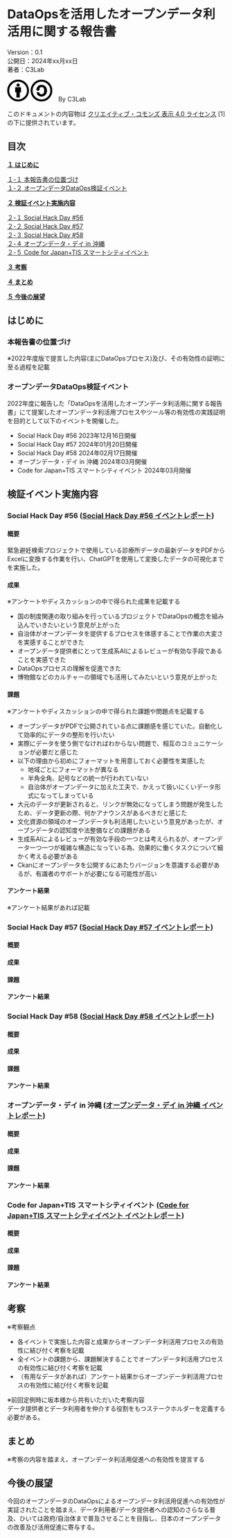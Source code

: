 # DataOpsを活用したオープンデータ利活用に関する報告書

Version：0.1  
公開日：2024年xx月xx日  
著者：C3Lab

![](media/image1.png)
![](media/image2.png)　By C3Lab

このドキュメントの内容物は [クリエイティブ・コモンズ 表示 4.0 ライセンス](http://creativecommons.org/licenses/by/4.0/deed.ja) \[1\]の下に提供されています。

<div style="page-break-before:always"></div>

## 目次

[**１ はじめに**](#はじめに)  

[１-１ 本報告書の位置づけ](#本報告書の位置づけ)  
[１-２ オープンデータDataOps検証イベント](#オープンデータDataOps検証イベント)  

[**２ 検証イベント実施内容**](#検証イベント実施内容)  

[２-１ Social Hack Day #56](#Social-Hack-Day-#56)  
[２-２ Social Hack Day #57](#Social-Hack-Day-#57)  
[２-３ Social Hack Day #58](#Social-Hack-Day-#58)  
[２-４ オープンデータ・デイ in 沖縄](#オープンデータ・デイ)  
[２-５ Code for Japan+TIS スマートシティイベント](#CodeforJapan)  

[**３ 考察**](#考察)  

[**４ まとめ**](#まとめ)  

[**５ 今後の展望**](#今後の展望)  

## **はじめに**

### **本報告書の位置づけ**
※2022年度版で提言した内容(主にDataOpsプロセス)及び、その有効性の証明に至る過程を記載

### **オープンデータDataOps検証イベント**
2022年度に報告した「DataOpsを活用したオープンデータ利活用に関する報告書」にて提案したオープンデータ利活用プロセスやツール等の有効性の実践証明を目的として以下のイベントを開催した。

- Social Hack Day #56 2023年12月16日開催
- Social Hack Day #57 2024年01月20日開催
- Social Hack Day #58 2024年02月17日開催
- オープンデータ・デイ in 沖縄 2024年03月開催
- Code for Japan+TIS スマートシティイベント 2024年03月開催

## 検証イベント実施内容

### **Social Hack Day #56**  ([Social Hack Day #56 イベントレポート](http://))  

#### 概要
緊急避妊検索プロジェクトで使用している診療所データの最新データをPDFからExcelに変換する作業を行い、ChatGPTを使用して変換したデータの可視化までを実施した。  

#### 成果  
※アンケートやディスカッションの中で得られた成果を記載する  
- 国の制度関連の取り組みを行っているプロジェクトでDataOpsの概念を組み込んでいきたいという意見が上がった
- 自治体がオープンデータを提供するプロセスを体感することで作業の大変さを実感することができた
- オープンデータ提供者にとって生成系AIによるレビューが有効な手段であることを実感できた
- DataOpsプロセスの理解を促進できた
- 博物館などのカルチャーの領域でも活用してみたいという意見が上がった

#### 課題  
※アンケートやディスカッションの中で得られた課題や問題点を記載する  
- オープンデータがPDFで公開されている点に課題感を感じていた。自動化して効率的にデータの整形を行いたい
- 実際にデータを使う側でなければわからない問題で、相互のコミュニケーションが必要だと感じた
- 以下の理由から初めにフォーマットを用意しておく必要性を実感した
  - 地域ごとにフォーマットが異なる
  - 半角全角、記号などの統一が行われていない
  - 自治体がオープンデータに加えた工夫で、かえって扱いにくいデータ形式になってしまっている
- 大元のデータが更新されると、リンクが無効になってしまう問題が発生したため、データ更新の際、何かアナウンスがあるべきだと感じた
- 文化資源の領域のオープンデータも利活用したいという意見があったが、オープンデータの認知度や法整備などの課題がある
- 生成系AIによるレビューが有効な手段の一つとは考えられるが、オープンデータ一つ一つが複雑な構造になっている為、効果的に働くタスクについて細かく考える必要がある
- Ckanにオープンデータを公開するにあたりバージョンを意識する必要があるが、有識者のサポートが必要になる可能性が高い  

#### アンケート結果  
※アンケート結果があれば記載

### **Social Hack Day #57**  ([Social Hack Day #57 イベントレポート](http://))  

#### 概要  

#### 成果  

#### 課題  

#### アンケート結果  

### **Social Hack Day #58**  ([Social Hack Day #58 イベントレポート](http://))  

#### 概要  

#### 成果  

#### 課題  

#### アンケート結果  

### **オープンデータ・デイ in 沖縄**  ([オープンデータ・デイ in 沖縄 イベントレポート](http://))  

#### 概要  

#### 成果  

#### 課題  

#### アンケート結果  

### **Code for Japan+TIS スマートシティイベント**  ([Code for Japan+TIS スマートシティイベント イベントレポート](http://))  

#### 概要  

#### 成果  

#### 課題  

#### アンケート結果  

## **考察** 

※考察観点  

- 各イベントで実施した内容と成果からオープンデータ利活用プロセスの有効性に結び付く考察を記載
- 全イベントの課題から、課題解決することでオープンデータ利活用プロセスの有効性に結び付く考察を記載
- （有用なデータがあれば）アンケート結果からオープンデータ利活用プロセスの有効性に結び付く考察を記載

※前回定例時に坂本様から共有いただいた考察内容  
データ提供者とデータ利用者を仲介する役割をもつステークホルダーを定義する必要がある。

## **まとめ**  
※考察の内容を踏まえ、オープンデータ利活用促進への有効性を提言する

## **今後の展望**  
今回のオープンデータのDataOpsによるオープンデータ利活用促進への有効性が実証されたことを踏まえ、データ利用者/データ提供者への認知のさらなる普及、ひいては政府/自治体まで普及させることを目指し、日本のオープンデータの改善及び活用促進に寄与する。